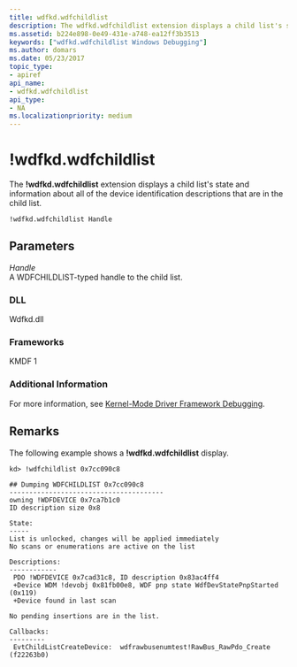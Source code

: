 ```yaml
---
title: wdfkd.wdfchildlist
description: The wdfkd.wdfchildlist extension displays a child list's state and information about all of the device identification descriptions that are in the child list.
ms.assetid: b224e898-0e49-431e-a748-ea12ff3b3513
keywords: ["wdfkd.wdfchildlist Windows Debugging"]
ms.author: domars
ms.date: 05/23/2017
topic_type:
- apiref
api_name:
- wdfkd.wdfchildlist
api_type:
- NA
ms.localizationpriority: medium
---
```


# !wdfkd.wdfchildlist


The **!wdfkd.wdfchildlist** extension displays a child list's state and information about all of the device identification descriptions that are in the child list.

```
!wdfkd.wdfchildlist Handle 
```

## <span id="Parameters"></span><span id="parameters"></span><span id="PARAMETERS"></span>Parameters


<span id="_______Handle______"></span><span id="_______handle______"></span><span id="_______HANDLE______"></span> *Handle*   
A WDFCHILDLIST-typed handle to the child list.

### <span id="DLL"></span><span id="dll"></span>DLL

Wdfkd.dll

### <span id="Frameworks"></span><span id="frameworks"></span><span id="FRAMEWORKS"></span>Frameworks

KMDF 1

### <span id="Additional_Information"></span><span id="additional_information"></span><span id="ADDITIONAL_INFORMATION"></span>Additional Information

For more information, see [Kernel-Mode Driver Framework Debugging](kernel-mode-driver-framework-debugging.md).

Remarks
-------

The following example shows a **!wdfkd.wdfchildlist** display.

```
kd> !wdfchildlist 0x7cc090c8 

## Dumping WDFCHILDLIST 0x7cc090c8
---------------------------------------
owning !WDFDEVICE 0x7ca7b1c0
ID description size 0x8

State:
-----
List is unlocked, changes will be applied immediately
No scans or enumerations are active on the list

Descriptions:
------------
 PDO !WDFDEVICE 0x7cad31c8, ID description 0x83ac4ff4
 +Device WDM !devobj 0x81fb00e8, WDF pnp state WdfDevStatePnpStarted (0x119)
 +Device found in last scan

No pending insertions are in the list.

Callbacks:
---------
 EvtChildListCreateDevice:  wdfrawbusenumtest!RawBus_RawPdo_Create (f22263b0)
```

 

 





